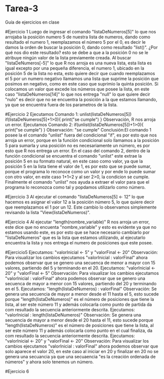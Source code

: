 # Tarea-3
Guía de ejercicios en clase

#Ejercicio 1
Luego de ingresar el comando "listaDeNumeros[5]" lo que nos arrojaba la posición numero 5 de nuestra lista de numeros, dando como resultado el numero 1, reemplazamos el número 5 por el 0, es decir le damos la orden de buscar la posición 0, dando como resultado "list()". ¿Por qué nos dio este resultado? esto se debe a que a la posición 0 no se le atribuye ningún valor de la lista previamente creada.
Al buscar "listaDeNumeros[-5]" lo que R nos arroja es una nueva lista, esta lista es igual excepto por una pequeña diferencia, el numero 1, ubicado en la posición 5 de la lista no esta, esto quiere decir que cuando reemplazamos el 5 por un numero negativo llamamos una lista que suprime la posición que posimos en negativo, como en este caso que suprimio la quinta posición.
Si colocamos un valor que excede los números que posee la lista, en este caso "listaDeNumeros[14]" lo que nos entrega "null" lo que quiere decir "nulo" es decir que no se encuentra la posición a la que estamos llamando, ya que se encuentra fuera de los parametros de la lista.

#Ejercicio 2
Ejecutamos Comando 1:
unlist(listaDeNumeros[5]) 
if(listaDeNumeros[5]+1>0){
  print("se cumple")
}
Observación, R nos arroja un error.
Ejecutamos Comando 2:
if(unlist(listaDeNumeros[5])+1>0){
  print("se cumple")
}
Observación: "se cumple"
Conclusión:El comando 1 posee la el comando "unlist" fuera del condicional "if", es por esto que nos arroja un error, porque en la función condicional solo llamamos a la posición 5  para sumarla y una posición no es necesariamente un número, es por esto que R nos entrega un error. En el caso del comando 2, dentro de la función condicional se encuentra el comando "unlist" este extrae la posición 5 en su formato natural, en este caso como valor, ya que la posición 5 en la lista tiene el valor de 1, es por esto que se puede sumar, porque el programa lo reconoce como un valor y por ende lo puede sumar con otro valor, en este caso 1+1=2 y al ser 2>0, la condicion se cumple.
Finalmente el comando "unlist" nos ayuda a extraer el valor para que el programa lo reconozca como tal y popdamos utilizarlo como número.

#Ejercicio 3
Al ejecutar el comando "listaDeNumeros[5] <- 12" lo que hacemos es asignar el valor 12 a la posición número 5, lo que quiere decir que reemplazamos el 1 por un 12. Este cambio lo observamos simplemente revisando la lista "View(listaDeNumeros)". 

#Ejercicio 4
Al ejecutar "length(nombre_variable)" R nos arroja un error, este dice que no encuenta "nombre_variable" y esto es evidente ya que no estamos usando este, es por esto que se hace necesario cambiarlo por "listaDeNumeros" que es la lista que estamos utilizando, al ejecutarlo encuentra la lista y nos entrega el numero de posiciones que este posee.

#Ejercicio5
Ejecutamos: "valorInicial <- 5" y "valorFinal <- 20"
Observación: Para visualizar los cambios ejecutamos "valorInicial : valorFinal" ahora podemos observar que se genero una secuenca de menor a mayor con 15 valores, partiendo del 5 y terminando en el 20.
Ejecutamos: "valorInicial <- 20" y "valorFinal <- 5"
Observación: Para visualizar los cambios ejecutamos "valorInicial : valorFinal" ahora podemos observar que se genero una secuenca de mayor a menor con 15 valores, partiendo del 20 y terminando en el 5.
Ejecutamos: "length(listaDeNumeros) : valorFinal"
Observación: Se genera una secuencia de mayor a menor desde el 11 hasta el 5, esto sucede porque "length(listaDeNumeros)" es el número de posiciones que tiene la lista, al ser este número 11 y además colocarla como punto de partida da com resultado la secuencia anteriormente descrita. 
Ejecutamos: "valorInicial : length(listaDeNumeros)"
Observación: Se genera una secuencia de mayor a menor desde el 20 hasta el 11, esto sucede porque "length(listaDeNumeros)" es el número de posiciones que tiene la lista, al ser este número 11 y además colocarla como punto en el cual finaliza, da com resultado la secuencia anteriormente descrita. 
Ejecutamos: "valorInicial <- 20" y "valorFinal <- 20" 
Observación: Para visualizar los cambios ejecutamos "valorInicial : valorFinal" ahora podemos observar que solo aparece el valor 20, en este caso al iniciar en 20 y finalizar en 20 no se genera una secuancia ya que una secuaencia "es la creación ordenada de números" y ahora solo tenemos un número.

#Ejercicio 6














